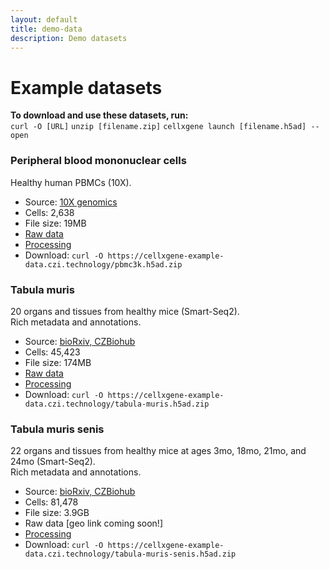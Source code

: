 ```yaml
---
layout: default
title: demo-data
description: Demo datasets
---
```


# Example datasets
**To download and use these datasets, run:**  
`curl -O [URL]`
`unzip [filename.zip]`
`cellxgene launch [filename.h5ad] --open`

### Peripheral blood mononuclear cells
Healthy human PBMCs (10X).

- Source: [10X genomics](https://support.10xgenomics.com/single-cell-gene-expression/datasets/1.1.0/pbmc3k)
- Cells: 2,638
- File size: 19MB
- [Raw data](http://cf.10xgenomics.com/samples/cell-exp/1.1.0/pbmc3k/pbmc3k_filtered_gene_bc_matrices.tar.gz)
- [Processing](https://github.com/chanzuckerberg/cellxgene-vignettes/blob/master/dataset-processing/pbmc3k-processing.ipynb)
- Download: `curl -O https://cellxgene-example-data.czi.technology/pbmc3k.h5ad.zip`

### Tabula muris
20 organs and tissues from healthy mice (Smart-Seq2).  
Rich metadata and annotations.

- Source: [bioRxiv, CZBiohub](https://www.biorxiv.org/content/10.1101/237446v2)
- Cells: 45,423
- File size: 174MB
- [Raw data](https://figshare.com/projects/Tabula_Muris_Transcriptomic_characterization_of_20_organs_and_tissues_from_Mus_musculus_at_single_cell_resolution/27733)
- [Processing](https://github.com/chanzuckerberg/cellxgene-vignettes/blob/master/dataset-processing/tabula-muris-processing.ipynb)
- Download: `curl -O https://cellxgene-example-data.czi.technology/tabula-muris.h5ad.zip`

### Tabula muris senis
22 organs and tissues from healthy mice at ages 3mo, 18mo, 21mo, and 24mo (Smart-Seq2).  
Rich metadata and annotations.

- Source: [bioRxiv, CZBiohub](https://www.biorxiv.org/content/10.1101/661728v1)
- Cells: 81,478
- File size: 3.9GB
- Raw data [geo link coming soon!]
- [Processing](https://www.biorxiv.org/content/10.1101/661728v1)
- Download: `curl -O https://cellxgene-example-data.czi.technology/tabula-muris-senis.h5ad.zip`
